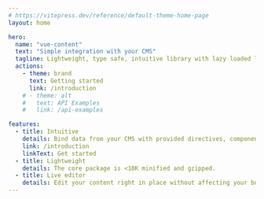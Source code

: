 ```yaml
---
# https://vitepress.dev/reference/default-theme-home-page
layout: home

hero:
  name: "vue-content"
  text: "Simple integration with your CMS"
  tagline: Lightweight, type safe, intuitive library with lazy loaded live editor
  actions:
    - theme: brand
      text: Getting started
      link: /introduction
    # - theme: alt
    #   text: API Examples
    #   link: /api-examples

features:
  - title: Intuitive
    details: Bind data from your CMS with provided directives, components and composables.
    link: /introduction
    linkText: Get started
  - title: Lightweight
    details: The core package is <10K minified and gzipped.
  - title: Live editor
    details: Edit your content right in place without affecting your bundle size.
---
```


